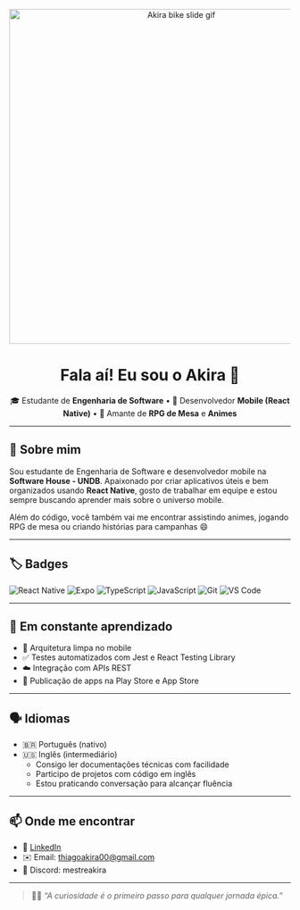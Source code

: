 <!-- Banner ou GIF de boas-vindas -->
<p align="center">
  <img src="https://media2.giphy.com/media/v1.Y2lkPTc5MGI3NjExNmNyMzAzMGViaXU0eGtieWk4cDNjYzBna2syZTRnNXpzbHJ4d3Q0MCZlcD12MV9pbnRlcm5hbF9naWZfYnlfaWQmY3Q9Zw/12CSpwCtoy1Vfy/giphy.gif" width="600" alt="Akira bike slide gif">
</p>

<h1 align="center">Fala aí! Eu sou o Akira 👋</h1>

<p align="center">
  🎓 Estudante de <strong>Engenharia de Software</strong> •  
  📱 Desenvolvedor <strong>Mobile (React Native)</strong> •  
  🎲 Amante de <strong>RPG de Mesa</strong> e <strong>Animes</strong>
</p>

---

## 🚀 Sobre mim

Sou estudante de Engenharia de Software e desenvolvedor mobile na **Software House - UNDB**. Apaixonado por criar aplicativos úteis e bem organizados usando **React Native**, gosto de trabalhar em equipe e estou sempre buscando aprender mais sobre o universo mobile.

Além do código, você também vai me encontrar assistindo animes, jogando RPG de mesa ou criando histórias para campanhas 😄

---

## 🏷️ Badges

![React Native](https://img.shields.io/badge/-React_Native-61DAFB?style=flat&logo=react&logoColor=000)
![Expo](https://img.shields.io/badge/-Expo-000020?style=flat&logo=expo&logoColor=white)
![TypeScript](https://img.shields.io/badge/-TypeScript-3178C6?style=flat&logo=typescript&logoColor=white)
![JavaScript](https://img.shields.io/badge/-JavaScript-F7DF1E?style=flat&logo=javascript&logoColor=000)
![Git](https://img.shields.io/badge/-Git-F05032?style=flat&logo=git&logoColor=white)
![VS Code](https://img.shields.io/badge/-VS_Code-007ACC?style=flat&logo=visualstudiocode&logoColor=white)

---

## 🧠 Em constante aprendizado

- 🧱 Arquitetura limpa no mobile
- ✅ Testes automatizados com Jest e React Testing Library
- ☁️ Integração com APIs REST
- 🚀 Publicação de apps na Play Store e App Store

---

## 🗣️ Idiomas

- 🇧🇷 Português (nativo)
- 🇺🇸 Inglês (intermediário)
  - Consigo ler documentações técnicas com facilidade
  - Participo de projetos com código em inglês
  - Estou praticando conversação para alcançar fluência

---

## 📫 Onde me encontrar

- 💼 [LinkedIn](https://www.linkedin.com/in/akiradeveloper)
- ✉️ Email: thiagoakira00@gmail.com
- 💬 Discord: mestreakira

---

> 🧙‍♂️ *“A curiosidade é o primeiro passo para qualquer jornada épica.”*
